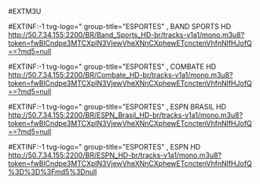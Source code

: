 #EXTM3U 

#EXTINF:-1
tvg-logo="
group-title="ESPORTES" , BAND SPORTS HD 
http://50.7.34.155:2200/BR/Band_Sports_HD-br/tracks-v1a1/mono.m3u8?token=fwBlCndpe3MTCXplN3VjewVheXNnCXphewETcnctenVhfnNlfHJofQ==?md5=null

#EXTINF:-1 
tvg-logo="
group-title="ESPORTES" , COMBATE HD 
http://50.7.34.155:2200/BR/Combate_HD-br/tracks-v1a1/mono.m3u8?token=fwBlCndpe3MTCXplN3VjewVheXNnCXphewETcnctenVhfnNlfHJofQ==?md5=null

#EXTINF:-1 
tvg-logo="
group-title="ESPORTES" , ESPN BRASIL HD 
http://50.7.34.155:2200/BR/ESPN_Brasil_HD-br/tracks-v1a1/mono.m3u8?token=fwBlCndpe3MTCXplN3VjewVheXNnCXphewETcnctenVhfnNlfHJofQ==?md5=null

#EXTINF:-1 
tvg-logo="
group-title="ESPORTES" , ESPN HD 
http://50.7.34.155:2200/BR/ESPN_HD-br/tracks-v1a1/mono.m3u8?token=fwBlCndpe3MTCXplN3VjewVheXNnCXphewETcnctenVhfnNlfHJofQ%3D%3D%3Fmd5%3Dnull
